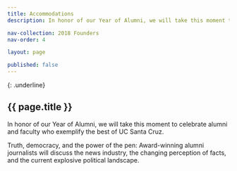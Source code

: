 ```yaml
---
title: Accommodations
description: In honor of our Year of Alumni, we will take this moment to celebrate alumni and faculty who exemplify the best of UC Santa Cruz

nav-collection: 2018 Founders
nav-order: 4

layout: page

published: false
---
```

{: .underline}
## {{ page.title }}

In honor of our Year of Alumni, we will take this moment to celebrate alumni and faculty who exemplify the best of UC Santa Cruz.

Truth, democracy, and the power of the pen: Award-winning alumni journalists will discuss the news industry, the changing perception of facts, and the current explosive political landscape.

